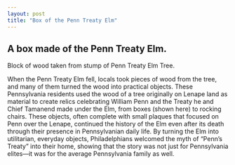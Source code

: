 ```yaml
---
layout: post
title: "Box of the Penn Treaty Elm"
---
```


## A box made of the Penn Treaty Elm.

Block of wood taken from stump of Penn Treaty Elm Tree.

When the Penn Treaty Elm fell, locals took pieces of wood from the tree, and many of them turned the wood into practical objects. These Pennsylvania residents used the wood of a tree originally on Lenape land as material to create relics celebrating William Penn and the Treaty he and Chief Tamanend made under the Elm, from boxes (shown here) to rocking chairs. These objects, often complete with small plaques that focused on Penn over the Lenape, continued the history of the Elm even after its death through their presence in Pennsylvanian daily life. By turning the Elm into utilitarian, everyday objects, Philadelphians welcomed the myth of “Penn’s Treaty” into their home, showing that the story was not just for Pennsylvania elites—it was for the average Pennsylvania family as well.
